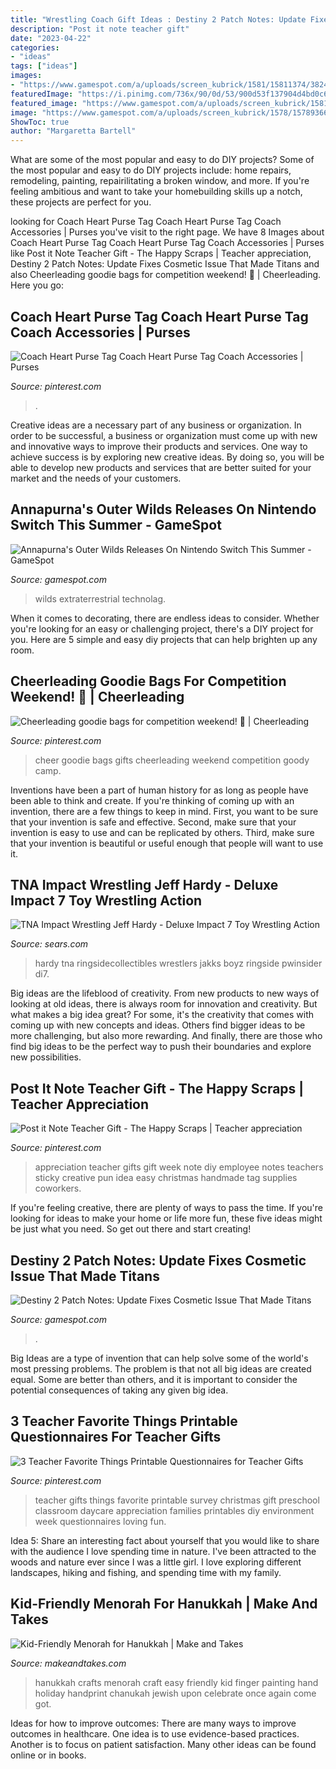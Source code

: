 ```yaml
---
title: "Wrestling Coach Gift Ideas : Destiny 2 Patch Notes: Update Fixes Cosmetic Issue That Made Titans"
description: "Post it note teacher gift"
date: "2023-04-22"
categories:
- "ideas"
tags: ["ideas"]
images:
- "https://www.gamespot.com/a/uploads/screen_kubrick/1581/15811374/3824625-destiny2guardiangames.jpg"
featuredImage: "https://i.pinimg.com/736x/90/0d/53/900d53f137904d4bd0c66566683d6136.jpg"
featured_image: "https://www.gamespot.com/a/uploads/screen_kubrick/1581/15811374/3824625-destiny2guardiangames.jpg"
image: "https://www.gamespot.com/a/uploads/screen_kubrick/1578/15789366/3797041-3544733-outer-wilds-review-thumb-nologo.jpg"
ShowToc: true
author: "Margaretta Bartell"
---
```



What are some of the most popular and easy to do DIY projects?
Some of the most popular and easy to do DIY projects include: home repairs, remodeling, painting, repairilitating a broken window, and more. If you're feeling ambitious and want to take your homebuilding skills up a notch, these projects are perfect for you.

	

		
looking for Coach Heart Purse Tag Coach Heart Purse Tag Coach Accessories | Purses you've visit to the right page. We have 8 Images about Coach Heart Purse Tag Coach Heart Purse Tag Coach Accessories | Purses like Post it Note Teacher Gift - The Happy Scraps | Teacher appreciation, Destiny 2 Patch Notes: Update Fixes Cosmetic Issue That Made Titans and also Cheerleading goodie bags for competition weekend! 🎀 | Cheerleading. Here you go:
		
    
## Coach Heart Purse Tag Coach Heart Purse Tag Coach Accessories | Purses

<img loading=lazy src="https://i.pinimg.com/736x/90/0d/53/900d53f137904d4bd0c66566683d6136.jpg" onerror="this.onerror=null;this.src='https://tse4.mm.bing.net/th?id=OIP.UFETYL0J3zgDkygLZQDKAgHaO0&amp;pid=15.1';" alt="Coach Heart Purse Tag Coach Heart Purse Tag Coach Accessories | Purses">

_Source: pinterest.com_

>. 

	

Creative ideas are a necessary part of any business or organization. In order to be successful, a business or organization must come up with new and innovative ways to improve their products and services. One way to achieve success is by exploring new creative ideas. By doing so, you will be able to develop new products and services that are better suited for your market and the needs of your customers.

    
## Annapurna&#039;s Outer Wilds Releases On Nintendo Switch This Summer - GameSpot

<img loading=lazy src="https://www.gamespot.com/a/uploads/screen_kubrick/1578/15789366/3797041-3544733-outer-wilds-review-thumb-nologo.jpg" onerror="this.onerror=null;this.src='https://tse1.mm.bing.net/th?id=OIP.mxiHd6PNy8mEk_xZH0eMfwHaEK&amp;pid=15.1';" alt="Annapurna&#039;s Outer Wilds Releases On Nintendo Switch This Summer - GameSpot">

_Source: gamespot.com_

>wilds extraterrestrial technolag. 

	

When it comes to decorating, there are endless ideas to consider. Whether you're looking for an easy or challenging project, there's a DIY project for you. Here are 5 simple and easy diy projects that can help brighten up any room.

    
## Cheerleading Goodie Bags For Competition Weekend! 🎀 | Cheerleading

<img loading=lazy src="https://i.pinimg.com/736x/19/a1/ad/19a1ad4093c5d90c64a2b695890a891e.jpg" onerror="this.onerror=null;this.src='https://tse1.mm.bing.net/th?id=OIP.SOPHS-35PoJsPpSxZt3oVgHaJ4&amp;pid=15.1';" alt="Cheerleading goodie bags for competition weekend! 🎀 | Cheerleading">

_Source: pinterest.com_

>cheer goodie bags gifts cheerleading weekend competition goody camp. 

	

Inventions have been a part of human history for as long as people have been able to think and create. If you're thinking of coming up with an invention, there are a few things to keep in mind. First, you want to be sure that your invention is safe and effective. Second, make sure that your invention is easy to use and can be replicated by others. Third, make sure that your invention is beautiful or useful enough that people will want to use it.

    
## TNA Impact Wrestling Jeff Hardy - Deluxe Impact 7 Toy Wrestling Action

<img loading=lazy src="https://c.shld.net/rpx/i/s/i/spin/10036517/prod_1489407212??hei=64&amp;wid=64&amp;qlt=50" onerror="this.onerror=null;this.src='https://tse2.mm.bing.net/th?id=OIP.IHh2I3q5sdJUFpS1LdQvsgHaL0&amp;pid=15.1';" alt="TNA Impact Wrestling Jeff Hardy - Deluxe Impact 7 Toy Wrestling Action">

_Source: sears.com_

>hardy tna ringsidecollectibles wrestlers jakks boyz ringside pwinsider di7. 

	

Big ideas are the lifeblood of creativity. From new products to new ways of looking at old ideas, there is always room for innovation and creativity. But what makes a big idea great? For some, it's the creativity that comes with coming up with new concepts and ideas. Others find bigger ideas to be more challenging, but also more rewarding. And finally, there are those who find big ideas to be the perfect way to push their boundaries and explore new possibilities.

    
## Post It Note Teacher Gift - The Happy Scraps | Teacher Appreciation

<img loading=lazy src="https://i.pinimg.com/736x/41/54/d2/4154d231438a786c376ae5676a9f899e.jpg" onerror="this.onerror=null;this.src='https://tse1.mm.bing.net/th?id=OIP.umXgrWe6KIDKzbhZ4oMYwAHaLJ&amp;pid=15.1';" alt="Post it Note Teacher Gift - The Happy Scraps | Teacher appreciation">

_Source: pinterest.com_

>appreciation teacher gifts gift week note diy employee notes teachers sticky creative pun idea easy christmas handmade tag supplies coworkers. 

	

If you're feeling creative, there are plenty of ways to pass the time. If you're looking for ideas to make your home or life more fun, these five ideas might be just what you need. So get out there and start creating!

    
## Destiny 2 Patch Notes: Update Fixes Cosmetic Issue That Made Titans

<img loading=lazy src="https://www.gamespot.com/a/uploads/screen_kubrick/1581/15811374/3824625-destiny2guardiangames.jpg" onerror="this.onerror=null;this.src='https://tse4.mm.bing.net/th?id=OIP.TJaRGRsaAAz9yUNjlvj0UgHaEK&amp;pid=15.1';" alt="Destiny 2 Patch Notes: Update Fixes Cosmetic Issue That Made Titans">

_Source: gamespot.com_

>. 

	

Big Ideas are a type of invention that can help solve some of the world's most pressing problems. The problem is that not all big ideas are created equal. Some are better than others, and it is important to consider the potential consequences of taking any given big idea.

    
## 3 Teacher Favorite Things Printable Questionnaires For Teacher Gifts

<img loading=lazy src="https://i.pinimg.com/736x/f2/3c/f2/f23cf2e49b26b2dde6dc95eb330f3c5d.jpg" onerror="this.onerror=null;this.src='https://tse1.mm.bing.net/th?id=OIP.iucLyDZWmM75pRshxiMH4AHaLu&amp;pid=15.1';" alt="3 Teacher Favorite Things Printable Questionnaires for Teacher Gifts">

_Source: pinterest.com_

>teacher gifts things favorite printable survey christmas gift preschool classroom daycare appreciation families printables diy environment week questionnaires loving fun. 

	

Idea 5: Share an interesting fact about yourself that you would like to share with the audience
I love spending time in nature. I've been attracted to the woods and nature ever since I was a little girl. I love exploring different landscapes, hiking and fishing, and spending time with my family.

    
## Kid-Friendly Menorah For Hanukkah | Make And Takes

<img loading=lazy src="http://www.makeandtakes.com/wp-content/uploads/Hanukkah-Hanging.jpg" onerror="this.onerror=null;this.src='https://tse4.mm.bing.net/th?id=OIP.8aV-G6G1ozZWmbl71igsAQAAAA&amp;pid=15.1';" alt="Kid-Friendly Menorah for Hanukkah | Make and Takes">

_Source: makeandtakes.com_

>hanukkah crafts menorah craft easy friendly kid finger painting hand holiday handprint chanukah jewish upon celebrate once again come got. 

	

Ideas for how to improve outcomes:
There are many ways to improve outcomes in healthcare. One idea is to use evidence-based practices. Another is to focus on patient satisfaction. Many other ideas can be found online or in books.

